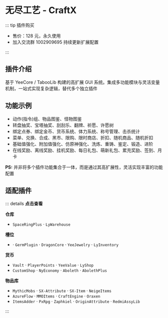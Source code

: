 # 无尽工艺 - CraftX

::: tip 插件购买

- 售价：128 元，永久使用
- 加入交流群 1002909695 持续更新扩展配置

:::

## 插件介绍

基于 YeeCore / TabooLib 构建的高扩展 GUI 系统。集成多功能模块与灵活变量机制，一站式实现复杂逻辑，替代多个独立插件

## 功能示例

- 动作(指令)组、物品图鉴、怪物图鉴
- 转盘抽奖、宝塔抽奖、刮刮乐、翻牌、祈愿、许愿树
- 绑定点券、绑定金币、货币系统、体力系统、称号管理、击杀统计
- 菜单、兑换、合成、黑市、限购、限时商店、折扣、随机商品、随机折扣
- 基础值强化、附加值强化、仿原神强化、洗炼、重铸、鉴定、锻造、进阶
- 在线奖励、离线奖励、挂机奖励、每日礼包、萌新礼包、累充奖励、签到、月卡

**PS:** 并非将多个插件功能集合于一体，而是通过其高扩展性，灵活实现丰富的功能配置

## 适配插件

::: details **点击查看**

**仓库**

- `SpaceRingPlus` · `LyWarehouse`

**槽位**

- · `GermPlugin` · `DragonCore` · `YeeJewelry` · `LyInventory`

**货币**

- `Vault` · `PlayerPoints` · `YeeValue` · `LyShop`
- `CustomShop` · `NyEconomy` · `Aboleth` · `AbolethPlus`

**物品库**

- `MythicMobs` · `SX-Attribute` · `SX-Item` · `NeigeItems`
- `AzureFlow` · `MMOItems` · `CraftEngine` · `Oraxen`
- `ItemsAdder` · `PxRpg` · `Zaphkiel` · `OriginAttribute` · `RedmiAssyLib`

:::
